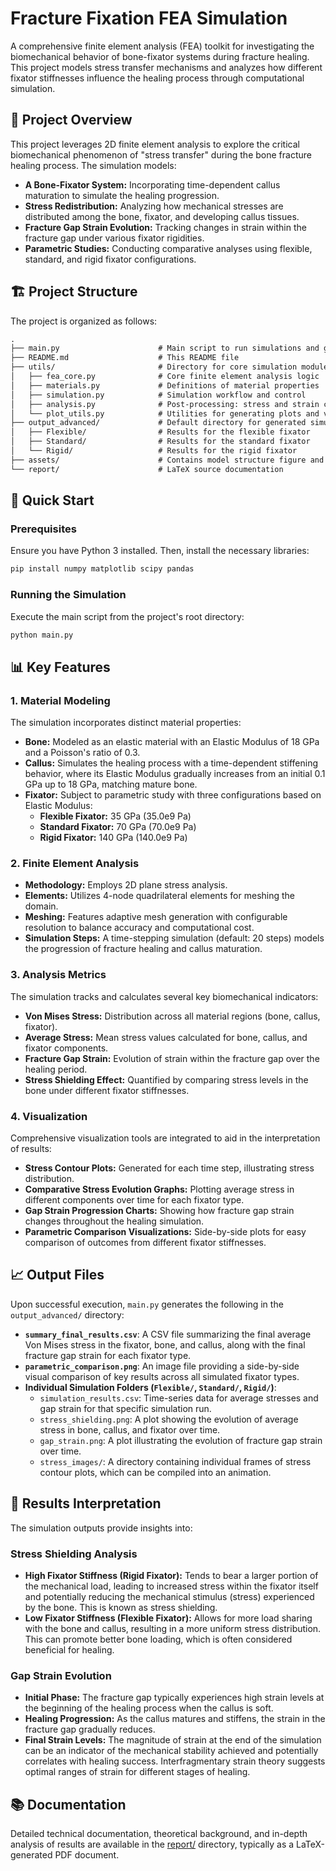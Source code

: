# Fracture Fixation FEA Simulation

A comprehensive finite element analysis (FEA) toolkit for investigating the biomechanical behavior of bone-fixator systems during fracture healing. This project models stress transfer mechanisms and analyzes how different fixator stiffnesses influence the healing process through computational simulation.

## 🎯 Project Overview

This project leverages 2D finite element analysis to explore the critical biomechanical phenomenon of "stress transfer" during the bone fracture healing process. The simulation models:

-   **A Bone-Fixator System:** Incorporating time-dependent callus maturation to simulate the healing progression.
-   **Stress Redistribution:** Analyzing how mechanical stresses are distributed among the bone, fixator, and developing callus tissues.
-   **Fracture Gap Strain Evolution:** Tracking changes in strain within the fracture gap under various fixator rigidities.
-   **Parametric Studies:** Conducting comparative analyses using flexible, standard, and rigid fixator configurations.

## 🏗️ Project Structure

The project is organized as follows:

```txt
.
├── main.py                      # Main script to run simulations and generate results
├── README.md                    # This README file
├── utils/                       # Directory for core simulation modules
│   ├── fea_core.py              # Core finite element analysis logic
│   ├── materials.py             # Definitions of material properties
│   ├── simulation.py            # Simulation workflow and control
│   ├── analysis.py              # Post-processing: stress and strain calculations
│   └── plot_utils.py            # Utilities for generating plots and visualizations
├── output_advanced/             # Default directory for generated simulation results
│   ├── Flexible/                # Results for the flexible fixator
│   ├── Standard/                # Results for the standard fixator
│   └── Rigid/                   # Results for the rigid fixator
├── assets/                      # Contains model structure figure and generated animations
└── report/                      # LaTeX source documentation
```

## 🚀 Quick Start

### Prerequisites

Ensure you have Python 3 installed. Then, install the necessary libraries:

```bash
pip install numpy matplotlib scipy pandas
```

### Running the Simulation

Execute the main script from the project's root directory:

```bash
python main.py
```

## 📊 Key Features

### 1. Material Modeling

The simulation incorporates distinct material properties:
-   **Bone:** Modeled as an elastic material with an Elastic Modulus of 18 GPa and a Poisson's ratio of 0.3.
-   **Callus:** Simulates the healing process with a time-dependent stiffening behavior, where its Elastic Modulus gradually increases from an initial 0.1 GPa up to 18 GPa, matching mature bone.
-   **Fixator:** Subject to parametric study with three configurations based on Elastic Modulus:
    -   **Flexible Fixator:** 35 GPa (35.0e9 Pa)
    -   **Standard Fixator:** 70 GPa (70.0e9 Pa)
    -   **Rigid Fixator:** 140 GPa (140.0e9 Pa)

### 2. Finite Element Analysis

-   **Methodology:** Employs 2D plane stress analysis.
-   **Elements:** Utilizes 4-node quadrilateral elements for meshing the domain.
-   **Meshing:** Features adaptive mesh generation with configurable resolution to balance accuracy and computational cost.
-   **Simulation Steps:** A time-stepping simulation (default: 20 steps) models the progression of fracture healing and callus maturation.

### 3. Analysis Metrics

The simulation tracks and calculates several key biomechanical indicators:
-   **Von Mises Stress:** Distribution across all material regions (bone, callus, fixator).
-   **Average Stress:** Mean stress values calculated for bone, callus, and fixator components.
-   **Fracture Gap Strain:** Evolution of strain within the fracture gap over the healing period.
-   **Stress Shielding Effect:** Quantified by comparing stress levels in the bone under different fixator stiffnesses.

### 4. Visualization

Comprehensive visualization tools are integrated to aid in the interpretation of results:
-   **Stress Contour Plots:** Generated for each time step, illustrating stress distribution.
-   **Comparative Stress Evolution Graphs:** Plotting average stress in different components over time for each fixator type.
-   **Gap Strain Progression Charts:** Showing how fracture gap strain changes throughout the healing simulation.
-   **Parametric Comparison Visualizations:** Side-by-side plots for easy comparison of outcomes from different fixator stiffnesses.

## 📈 Output Files

Upon successful execution, `main.py` generates the following in the `output_advanced/` directory:

-   **`summary_final_results.csv`**: A CSV file summarizing the final average Von Mises stress in the fixator, bone, and callus, along with the final fracture gap strain for each fixator type.
-   **`parametric_comparison.png`**: An image file providing a side-by-side visual comparison of key results across all simulated fixator types.
-   **Individual Simulation Folders (`Flexible/`, `Standard/`, `Rigid/`)**:
    -   `simulation_results.csv`: Time-series data for average stresses and gap strain for that specific simulation run.
    -   `stress_shielding.png`: A plot showing the evolution of average stress in bone, callus, and fixator over time.
    -   `gap_strain.png`: A plot illustrating the evolution of fracture gap strain over time.
    -   `stress_images/`: A directory containing individual frames of stress contour plots, which can be compiled into an animation.

## 🔬 Results Interpretation

The simulation outputs provide insights into:

### Stress Shielding Analysis

-   **High Fixator Stiffness (Rigid Fixator):** Tends to bear a larger portion of the mechanical load, leading to increased stress within the fixator itself and potentially reducing the mechanical stimulus (stress) experienced by the bone. This is known as stress shielding.
-   **Low Fixator Stiffness (Flexible Fixator):** Allows for more load sharing with the bone and callus, resulting in a more uniform stress distribution. This can promote better bone loading, which is often considered beneficial for healing.

### Gap Strain Evolution

-   **Initial Phase:** The fracture gap typically experiences high strain levels at the beginning of the healing process when the callus is soft.
-   **Healing Progression:** As the callus matures and stiffens, the strain in the fracture gap gradually reduces.
-   **Final Strain Levels:** The magnitude of strain at the end of the simulation can be an indicator of the mechanical stability achieved and potentially correlates with healing success. Interfragmentary strain theory suggests optimal ranges of strain for different stages of healing.

## 📚 Documentation

Detailed technical documentation, theoretical background, and in-depth analysis of results are available in the [report/](report/) directory, typically as a LaTeX-generated PDF document.